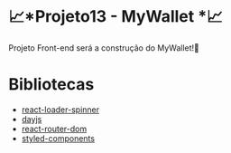 # 📈*Projeto13 - MyWallet *📈
Projeto Front-end será a construção do MyWallet!🙂

# Bibliotecas

- [react-loader-spinner](https://www.npmjs.com/package/react-loader-spinner)
- [dayjs](https://day.js.org/)
- [react-router-dom](https://www.npmjs.com/package/react-router-dom)
- [styled-components](https://styled-components.com/)

